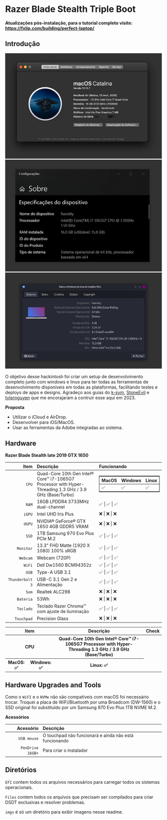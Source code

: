 # Razer Blade Stealth Triple Boot

**Atualizações pós-instalação, para o tutorial completo visite: https://fxlip.com/building/perfect-laptop/**


Introdução
---

![Sobre esse Mac](https://github.com/fxlip/hackintosh/blob/master/imgs/about_mac.png)
![Sobre esse Windows](https://github.com/fxlip/hackintosh/blob/master/imgs/about_windows.png)
![Sobre esse Linux](https://github.com/fxlip/hackintosh/blob/master/imgs/about_kali.png)

O objetivo desse hackintosh foi criar um setup de desenvolvimento completo junto com windows e linux para ter todas as ferramentas de desenvolvimento disponíveis em todas as plataformas, facilitando testes e deploys de apps e designs. Agradeço aos guias do [k-sym](https://github.com/k-sym/Razer_Blade_Stealth_Late_2019_GTX_Hackintosh), [StoneEvil](https://github.com/stonevil/Razer_Blade_Advanced_early_2019_Hackintosh) e [tylernguyen](https://github.com/tylernguyen/razer15-hackintosh) que me encorajaram a contruir esse aqui em 2023.


**Proposta**

* Utilizar o iCloud e AirDrop.
* Desenvolver para iOS/MacOS.
* Usar as ferramentas da Adobe integradas ao sistema.

Hardware
---

**Razer Blade Stealth late 2019 GTX 1650**

| Item | Descrição | Funcionando |
| ---: | :--- | :--- |
| ``CPU`` | Quad-Core 10th Gen Intel® Core™ i7-1065G7 Processor with Hyper-Threading 1.3 GHz / 3.9 GHz (Base/Turbo) | <table style="border:1px solid black;"><thead><tr><th>MacOS</th><th>Windows</th><th>Linux</th></tr></thead><tbody><tr><td>✅</td><td>✅</td><td>✅</td></tr></tbody></table> |
| ``RAM`` | 16GB LPDDR4 3733MHz dual-channel | ✅ &#124; ✅ &#124; ✅ |
| ``iGPU`` | Intel UHD Iris Plus | ❌ &#124; ❌ &#124; ❌ |
| ``dGPU`` | NVIDIA® GeForce® GTX 1650 4GB GDDR5 VRAM | ❌ &#124; ❌ &#124; ❌ |
| ``SSD`` | 1TB Samsung 970 Evo Plus PCIe M.2 | ✅ &#124; ✅ &#124; ✅ |
| ``Monitor`` | 13.3" FHD Matte (1920 X 1080) 100% sRGB | ✅ &#124; ✅ &#124; ✅ |
| ``Webcam`` | Webcam (720P) | ✅ &#124; ✅ &#124; ✅ |
| ``WiFi`` | Dell Dw1560 BCM94352z | ✅ &#124; ✅ &#124; ✅ |
| ``USB`` | Type-A USB 3.1 | ✅ &#124; ✅ &#124; ✅ |
| ``Thunderbolt 3`` | USB-C 3.1 Gen 2 e Alimentação | ✅ &#124; ✅ &#124; ✅ |
| ``Som`` | Realtek ALC298 | ❌ &#124; ❌ &#124; ❌ |
| ``Bateria`` | 53Wh | ❌ &#124; ❌ &#124; ❌ |
| ``Teclado`` | Teclado Razer Chroma™ com ajuste de iluminação | ✅ &#124; ✅ &#124; ✅ |
| ``Touchpad`` | Precision Glass | ❌ &#124; ❌ &#124; ❌ | 
<table>
<thead>
<tr>
<th colspan="2">Item</th>
<th colspan="4">Descrição</th>
<th colspan="3">Check</th>
</tr>
</thead>
<tbody>
<tr>
<th colspan="2">CPU</th>
<th colspan="4">Quad-Core 10th Gen Intel® Core™ i7-1065G7 Processor with Hyper-Threading 1.3 GHz / 3.9 GHz (Base/Turbo)</th>
</tr>
<th colspan="1">MacOS: ✅</th>
<th colspan="1">Windows: ✅</th>
<th colspan="1">Linux: ✅</th>
</tbody>
</table>

Hardware Upgrades and Tools
---

Como o ``WiFI`` e o ``NVMe`` não são compatíveis com macOS foi necessário trocar. Troquei a placa de WiFi/Bluetooth por uma Broadcom (DW-1560) e o SSD original foi substituído por um Samsung 970 Evo Plus 1TB NVME M.2.


**Acessórios**

| Acessório | Descrição |
| ---: | :--- |
| ``USB mouse`` | O touchpad não funcionará e ainda não está funcionando |
| ``PenDrive 16GB+`` | Para criar o instalador | 

Diretórios
---
``EFI`` contem todos os arquivos necessários para carregar todos os sistemas operacionais.

``Files`` contem todos os arquivos que precisam ser compilados para criar DSDT exclusivas e resolver problemas.

``imgs`` é só um diretório para exibir imagens nesse readme.  
